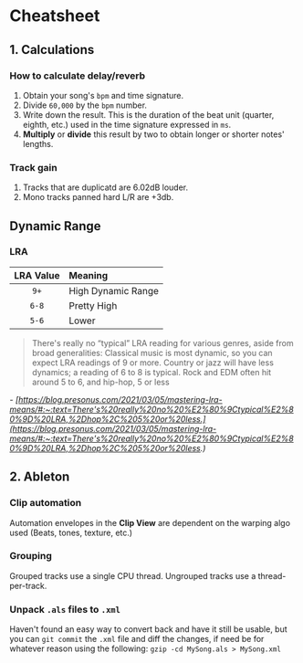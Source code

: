 # Cheatsheet



## 1. Calculations

### How to calculate delay/reverb

1. Obtain your song's `bpm` and time signature.
2. Divide `60,000` by the `bpm` number.
3. Write down the result. This is the duration of the beat unit (quarter, eighth, etc.) used in the time signature expressed in `ms`.
4. **Multiply** or **divide** this result by two to obtain longer or shorter notes' lengths.

### Track gain 

1. Tracks that are duplicatd are 6.02dB louder.
2. Mono tracks panned hard L/R are +3db.

## Dynamic Range

### LRA

|LRA Value|Meaning|
|:---:|:---|
|`9+`|High Dynamic Range| 
|`6-8`|Pretty High|
|`5-6`|Lower|

> There's really no “typical” LRA reading for various genres, aside from broad generalities: Classical music is most dynamic, so you can expect LRA readings of 9 or more. Country or jazz will have less dynamics; a reading of 6 to 8 is typical. Rock and EDM often hit around 5 to 6, and hip-hop, 5 or less

_- [https://blog.presonus.com/2021/03/05/mastering-lra-means/#:~:text=There's%20really%20no%20%E2%80%9Ctypical%E2%80%9D%20LRA,%2Dhop%2C%205%20or%20less.](https://blog.presonus.com/2021/03/05/mastering-lra-means/#:~:text=There's%20really%20no%20%E2%80%9Ctypical%E2%80%9D%20LRA,%2Dhop%2C%205%20or%20less.)_

## 2. Ableton

### Clip automation

Automation envelopes in the **Clip View** are dependent on the warping algo used (Beats, tones, texture, etc.)

### Grouping

Grouped tracks use a single CPU thread. Ungrouped tracks use a thread-per-track. 

### Unpack `.als` files to `.xml`

Haven't found an easy way to convert back and have it still be usable, but you can `git commit` the `.xml` file and diff the changes, if need be for whatever reason using the following:
`gzip -cd MySong.als > MySong.xml`


